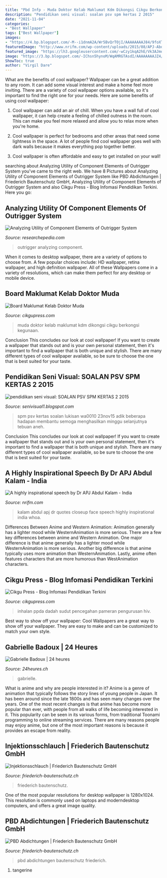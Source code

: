 ```yaml
---
title: "Pbd Infp - Muda Doktor Kelab Maklumat Kdm Dikongsi Cikgu Berkongsi Kegunaan"
description: "Pendidikan seni visual: soalan psv spm kertas 2 2015"
date: "2021-11-04"
categories:
- "Best Wallpaper"
tags: ["Best Wallpaper"]
images:
- "https://4.bp.blogspot.com/-M--i1dnmA2A/Wr5BvQrTOjI/AAAAAAAAJ84/9foXTUgydt8mDtjug8L3SooXp3u6V8sQgCLcBGAs/s1600/dadah8.jpg"
featuredImage: "http://www.nrifm.com/wp-content/uploads/2015/08/APJ-Abdul-Kalam.jpg"
featured_image: "https://lh3.googleusercontent.com/-wCzy1kqA2hE/Vk3AJmd-fNI/AAAAAAAABJk/cV2NppqnMwU/s1600/FB_IMG_1447933776276.jpg"
image: "https://3.bp.blogspot.com/-IChsn5hynoM/WqAMRGTAsdI/AAAAAAAAJZ4/GjIW_nbFAPM27CH0d-aVtkSenZ-aBlKxQCLcBGAs/s1600/kdm1.jpg"
ShowToc: true
author: "Virgil Dare"
---
```



What are the benefits of cool wallpaper?
Wallpaper can be a great addition to any room. It can add some visual interest and make a home feel more inviting. There are a variety of cool wallpaper options available, so it's important to find the right one for your needs. Here are some benefits of using cool wallpaper: 
1. Cool wallpaper can add an air of chill. When you have a wall full of cool wallpaper, it can help create a feeling of chilled outness in the room. This can make you feel more relaxed and allow you to relax more when you're home. 

2. Cool wallpaper is perfect for bedrooms and other areas that need some lightness in the space. A lot of people find cool wallpaper goes well with dark walls because it makes everything pop together better. 

3. Cool wallpaper is often affordable and easy to get installed on your wall!

	

		
searching about Analyzing Utility of Component Elements of Outrigger System you've came to the right web. We have 8 Pictures about Analyzing Utility of Component Elements of Outrigger System like PBD Abdichtungen | Friederich Bautenschutz GmbH, Analyzing Utility of Component Elements of Outrigger System and also Cikgu Press - Blog Infomasi Pendidikan Terkini. Here you go:
		
    
## Analyzing Utility Of Component Elements Of Outrigger System

<img loading=lazy src="http://researchepedia.com/wp-content/uploads/2021/02/Shanghai-tower-outrigger-834x580.png" onerror="this.onerror=null;this.src='https://tse3.mm.bing.net/th?id=OIP.DjA8WYo0tv48R6sA1mTl7QHaFJ&amp;pid=15.1';" alt="Analyzing Utility of Component Elements of Outrigger System">

_Source: researchepedia.com_

>outrigger analyzing component. 

	

When it comes to desktop wallpaper, there are a variety of options to choose from. A few popular choices include: HD wallpaper, retina wallpaper, and high definition wallpaper. All of these Wallpapers come in a variety of resolutions, which can make them perfect for any desktop or mobile device. 

    
## Board Maklumat Kelab Doktor Muda

<img loading=lazy src="https://3.bp.blogspot.com/-IChsn5hynoM/WqAMRGTAsdI/AAAAAAAAJZ4/GjIW_nbFAPM27CH0d-aVtkSenZ-aBlKxQCLcBGAs/s1600/kdm1.jpg" onerror="this.onerror=null;this.src='https://tse4.mm.bing.net/th?id=OIP.1_syJquUAAkmp7ABoEa3YQHaKm&amp;pid=15.1';" alt="Board Maklumat Kelab Doktor Muda">

_Source: cikgupress.com_

>muda doktor kelab maklumat kdm dikongsi cikgu berkongsi kegunaan. 

	

Conclusion
This concludes our look at cool wallpaper! If you want to create a wallpaper that stands out and is your own personal statement, then it's important to find a wallpaper that is both unique and stylish. There are many different types of cool wallpaper available, so be sure to choose the one that is best suited for your taste.

    
## Pendidikan Seni Visual: SOALAN PSV SPM KERTAS 2 2015

<img loading=lazy src="https://lh3.googleusercontent.com/-wCzy1kqA2hE/Vk3AJmd-fNI/AAAAAAAABJk/cV2NppqnMwU/s1600/FB_IMG_1447933776276.jpg" onerror="this.onerror=null;this.src='https://tse2.mm.bing.net/th?id=OIP.OucaYPyJBP8-73nCOhX4oQHaFj&amp;pid=15.1';" alt="pendidikan seni visual: SOALAN PSV SPM KERTAS 2 2015">

_Source: senivisual1.blogspot.com_

>spm psv kertas soalan lukisan wa0010 23nov15 adik beberapa hadapan membantu semoga menghasilkan minggu selanjutnya tebuan aneh. 

	

Conclusion
This concludes our look at cool wallpaper! If you want to create a wallpaper that stands out and is your own personal statement, then it's important to find a wallpaper that is both unique and stylish. There are many different types of cool wallpaper available, so be sure to choose the one that is best suited for your taste.

    
## A Highly Inspirational Speech By Dr APJ Abdul Kalam - India

<img loading=lazy src="http://www.nrifm.com/wp-content/uploads/2015/08/APJ-Abdul-Kalam.jpg" onerror="this.onerror=null;this.src='https://tse3.mm.bing.net/th?id=OIP.tcOknMcpqcsubF6urGX6gwHaFj&amp;pid=15.1';" alt="A highly inspirational speech by Dr APJ Abdul Kalam - India">

_Source: nrifm.com_

>kalam abdul apj dr quotes closeup face speech highly inspirational india whoa. 

	

Differences Between Anime and Western Animation: Animation generally has a lighter mood while WesternAnimation is more serious.
There are a few key differences between anime and Western Animation. One major difference is that anime generally has a lighter mood while WesternAnimation is more serious. Another big difference is that anime typically uses more animation than WesternAnimation. Lastly, anime often features characters that are more humorous than WestAnimation characters.

    
## Cikgu Press - Blog Infomasi Pendidikan Terkini

<img loading=lazy src="https://4.bp.blogspot.com/-M--i1dnmA2A/Wr5BvQrTOjI/AAAAAAAAJ84/9foXTUgydt8mDtjug8L3SooXp3u6V8sQgCLcBGAs/s1600/dadah8.jpg" onerror="this.onerror=null;this.src='https://tse4.mm.bing.net/th?id=OIP.Eib0bczXCN8cU7EIh7UGWwHaLH&amp;pid=15.1';" alt="Cikgu Press - Blog Infomasi Pendidikan Terkini">

_Source: cikgupress.com_

>inhalan ppda dadah sudut pencegahan pameran pengurusan hiv. 

	

Best way to show off your wallpaper:
Cool Wallpapers are a great way to show off your wallpaper. They are easy to make and can be customized to match your own style.

    
## Gabrielle Badoux | 24 Heures

<img loading=lazy src="https://cdn.unitycms.io/image/ocroped/1200,1200,1000,1000,0,0/2pZ__QpM4dA/4BvjgTh1Ko-8Rd1MFZ6tV5.jpg" onerror="this.onerror=null;this.src='https://tse1.mm.bing.net/th?id=OIP.M86Gid40GOwkKKWltTq-8gHaE7&amp;pid=15.1';" alt="Gabrielle Badoux | 24 heures">

_Source: 24heures.ch_

>gabrielle. 

	

What is anime and why are people interested in it?
Anime is a genre of animation that typically follows the story lines of young people in Japan. It has been around since the late 1800s and has seen many changes over the years. One of the most recent changes is that anime has become more popular than ever, with people from all walks of life becoming interested in it. This popularity can be seen in its various forms, from traditional Toonami programming to online streaming services. There are many reasons people may enjoy anime, but one of the most important reasons is because it provides an escape from reality.

    
## Injektionsschlauch | Friederich Bautenschutz GmbH

<img loading=lazy src="http://friederich-bautenschutz.ch/wp-content/uploads/2016/12/K1024_20170531_111056-1024x576.jpg" onerror="this.onerror=null;this.src='https://tse4.mm.bing.net/th?id=OIP.gT48z7ReY5OVJxn8zVl0ugHaEK&amp;pid=15.1';" alt="Injektionsschlauch | Friederich Bautenschutz GmbH">

_Source: friederich-bautenschutz.ch_

>friederich bautenschutz. 

	

One of the most popular resolutions for desktop wallpaper is 1280x1024. This resolution is commonly used on laptops and moderndesktop computers, and offers a great image quality.

    
## PBD Abdichtungen | Friederich Bautenschutz GmbH

<img loading=lazy src="http://friederich-bautenschutz.ch/wp-content/uploads/2017/12/K1024_6-539x404.jpg" onerror="this.onerror=null;this.src='https://tse1.mm.bing.net/th?id=OIP.AqzeDXi4Y1Wvq9PTu0agPAHaFj&amp;pid=15.1';" alt="PBD Abdichtungen | Friederich Bautenschutz GmbH">

_Source: friederich-bautenschutz.ch_

>pbd abdichtungen bautenschutz friederich. 

	

1. tangerine 


